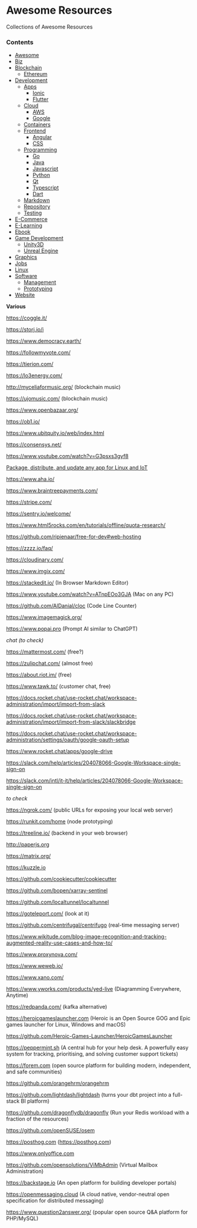 # Awesome Resources

Collections of Awesome Resources

### Contents

- [Awesome](./src/Awesome/)
- [Biz](./src/Biz/)
- [Blockchain](./src/Blockchain/)
  * [Ethereum](./src/Blockchain/Ethereum/)
- [Development](./src/Development/)
  * [Apps](./src/Development/Apps/)
    + [Ionic](./src/Development/Apps/Ionic.md)
    + [Flutter](./src/Development/Apps/Flutter.md)
  * [Cloud](./src/Development/Cloud/)
    + [AWS](./src/Development/Cloud/Aws.md)
    + [Google](./src/Development/Cloud/Google.md)
  * [Containers](./src/Development/Containers/)
  * [Frontend](./src/Development/Frontend/)
    + [Angular](./src/Development/Frontend/Angular.md)
    + [CSS](./src/Development/Frontend/Css.md)
  - [Programming](./src/Programming/)
    * [Go](./src/Programming/Go/)
    * [Java](./src/Programming/Java/)
    * [Javascript](./src/Programming/Javascript/)
    * [Python](./src/Programming/Python/)
    * [Qt](./src/Programming/Qt/)
    * [Typescript](./src/Programming/Typescript/)
    * [Dart](./src/Programming/DART.md)
  * [Markdown](./src/Development/README.md)
  * [Repository](./src/Development/Repository.md)
  * [Testing](./src/Development/Testing.md)
- [E-Commerce](./src/E_Commerce/)
- [E-Learning](./src/E_Learning/)
- [Ebook](./src/Ebook/)
- [Game Development](./src/GameDev/)
  * [Unity3D](./src/GameDev/Unity/)
  * [Unreal Engine](./src/GameDev/UnrealEngine)
- [Graphics](./src/Graphics/)
- [Jobs](./src/Jobs/)
- [Linux](./src/Linux/)
- [Software](./src/Software/)
  * [Management](./src/Software/management.md)
  * [Prototyping](./src/Software/prototyping.md)
- [Website](./src/Website/)

**Various**

https://coggle.it/

https://storj.io/i

https://www.democracy.earth/

https://followmyvote.com/

https://tierion.com/

https://lo3energy.com/

http://myceliaformusic.org/ (blockchain music)

https://ujomusic.com/ (blockchain music)

https://www.openbazaar.org/

https://ob1.io/

https://www.ubitquity.io/web/index.html

https://consensys.net/

https://www.youtube.com/watch?v=G3psxs3gyf8

[Package, distribute, and update any app for Linux and IoT](https://snapcraft.io/)

https://www.aha.io/

https://www.braintreepayments.com/

https://stripe.com/

https://sentry.io/welcome/

https://www.html5rocks.com/en/tutorials/offline/quota-research/

https://github.com/ripienaar/free-for-dev#web-hosting

https://zzzz.io/faq/

https://cloudinary.com/

https://www.imgix.com/

https://stackedit.io/ (In Browser Markdown Editor)

https://www.youtube.com/watch?v=ATnpEOo3GJA (Mac on any PC)

https://github.com/AlDanial/cloc (Code Line Counter)

https://www.imagemagick.org/

https://www.popai.pro (Prompt AI similar to ChatGPT)

*chat (to check)*

https://mattermost.com/ (free?)

https://zulipchat.com/ (almost free)

https://about.riot.im/ (free)

https://www.tawk.to/ (customer chat, free)

https://docs.rocket.chat/use-rocket.chat/workspace-administration/import/import-from-slack

https://docs.rocket.chat/use-rocket.chat/workspace-administration/import/import-from-slack/slackbridge

https://docs.rocket.chat/use-rocket.chat/workspace-administration/settings/oauth/google-oauth-setup

https://www.rocket.chat/apps/google-drive

https://slack.com/help/articles/204078066-Google-Workspace-single-sign-on

https://slack.com/intl/it-it/help/articles/204078066-Google-Workspace-single-sign-on

*to check*

https://ngrok.com/ (public URLs for exposing your local web server)

https://runkit.com/home (node prototyping)

https://treeline.io/ (backend in your web browser)

http://paperjs.org

https://matrix.org/

https://kuzzle.io

https://github.com/cookiecutter/cookiecutter

https://github.com/bopen/xarray-sentinel

https://github.com/localtunnel/localtunnel

https://goteleport.com/ (look at it)

https://github.com/centrifugal/centrifugo (real-time messaging server)

https://www.wikitude.com/blog-image-recognition-and-tracking-augmented-reality-use-cases-and-how-to/

https://www.proxynova.com/

https://www.weweb.io/

https://www.xano.com/

https://www.yworks.com/products/yed-live (Diagramming Everywhere, Anytime)

https://redpanda.com/ (kafka alternative)

https://heroicgameslauncher.com (Heroic is an Open Source GOG and Epic games launcher for Linux, Windows and macOS)

https://github.com/Heroic-Games-Launcher/HeroicGamesLauncher

https://peppermint.sh (A central hub for your help desk. A powerfully easy system for tracking, prioritising, and solving customer support tickets)

https://forem.com (open source platform for building modern, independent, and safe communities)

https://github.com/orangehrm/orangehrm

https://github.com/lightdash/lightdash (turns your dbt project into a full-stack BI platform)

https://github.com/dragonflydb/dragonfly (Run your Redis workload with a fraction of the resources)

https://github.com/openSUSE/osem

https://posthog.com (https://posthog.com)

https://www.onlyoffice.com

https://github.com/opensolutions/ViMbAdmin (Virtual Mailbox Administration)

https://backstage.io (An open platform for building developer portals)

https://openmessaging.cloud (A cloud native, vendor-neutral open specification for distributed messaging)

https://www.question2answer.org/ (popular open source Q&A platform for PHP/MySQL)